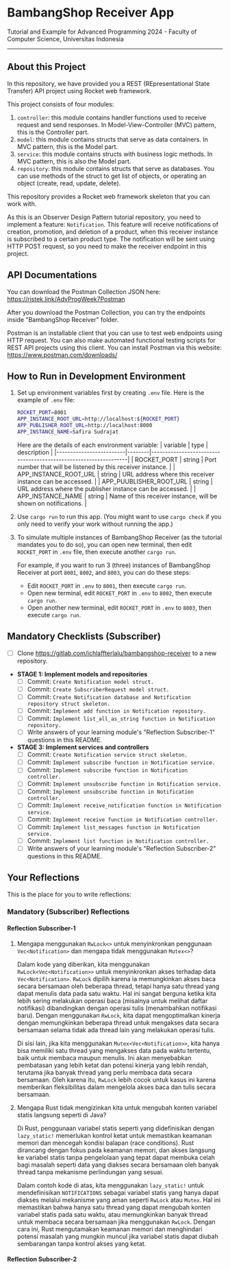 # BambangShop Receiver App
Tutorial and Example for Advanced Programming 2024 - Faculty of Computer Science, Universitas Indonesia

---

## About this Project
In this repository, we have provided you a REST (REpresentational State Transfer) API project using Rocket web framework.

This project consists of four modules:
1.  `controller`: this module contains handler functions used to receive request and send responses.
    In Model-View-Controller (MVC) pattern, this is the Controller part.
2.  `model`: this module contains structs that serve as data containers.
    In MVC pattern, this is the Model part.
3.  `service`: this module contains structs with business logic methods.
    In MVC pattern, this is also the Model part.
4.  `repository`: this module contains structs that serve as databases.
    You can use methods of the struct to get list of objects, or operating an object (create, read, update, delete).

This repository provides a Rocket web framework skeleton that you can work with.

As this is an Observer Design Pattern tutorial repository, you need to implement a feature: `Notification`.
This feature will receive notifications of creation, promotion, and deletion of a product, when this receiver instance is subscribed to a certain product type.
The notification will be sent using HTTP POST request, so you need to make the receiver endpoint in this project.

## API Documentations

You can download the Postman Collection JSON here: https://ristek.link/AdvProgWeek7Postman

After you download the Postman Collection, you can try the endpoints inside "BambangShop Receiver" folder.

Postman is an installable client that you can use to test web endpoints using HTTP request.
You can also make automated functional testing scripts for REST API projects using this client.
You can install Postman via this website: https://www.postman.com/downloads/

## How to Run in Development Environment
1.  Set up environment variables first by creating `.env` file.
    Here is the example of `.env` file:
    ```bash
    ROCKET_PORT=8001
    APP_INSTANCE_ROOT_URL=http://localhost:${ROCKET_PORT}
    APP_PUBLISHER_ROOT_URL=http://localhost:8000
    APP_INSTANCE_NAME=Safira Sudrajat
    ```
    Here are the details of each environment variable:
    | variable                | type   | description                                                     |
    |-------------------------|--------|-----------------------------------------------------------------|
    | ROCKET_PORT             | string | Port number that will be listened by this receiver instance.    |
    | APP_INSTANCE_ROOT_URL   | string | URL address where this receiver instance can be accessed.       |
    | APP_PUUBLISHER_ROOT_URL | string | URL address where the publisher instance can be accessed.       |
    | APP_INSTANCE_NAME       | string | Name of this receiver instance, will be shown on notifications. |
2.  Use `cargo run` to run this app.
    (You might want to use `cargo check` if you only need to verify your work without running the app.)
3.  To simulate multiple instances of BambangShop Receiver (as the tutorial mandates you to do so),
    you can open new terminal, then edit `ROCKET_PORT` in `.env` file, then execute another `cargo run`.

    For example, if you want to run 3 (three) instances of BambangShop Receiver at port `8001`, `8002`, and `8003`, you can do these steps:
    -   Edit `ROCKET_PORT` in `.env` to `8001`, then execute `cargo run`.
    -   Open new terminal, edit `ROCKET_PORT` in `.env` to `8002`, then execute `cargo run`.
    -   Open another new terminal, edit `ROCKET_PORT` in `.env` to `8003`, then execute `cargo run`.

## Mandatory Checklists (Subscriber)
-   [ ] Clone https://gitlab.com/ichlaffterlalu/bambangshop-receiver to a new repository.
-   **STAGE 1: Implement models and repositories**
    -   [ ] Commit: `Create Notification model struct.`
    -   [ ] Commit: `Create SubscriberRequest model struct.`
    -   [ ] Commit: `Create Notification database and Notification repository struct skeleton.`
    -   [ ] Commit: `Implement add function in Notification repository.`
    -   [ ] Commit: `Implement list_all_as_string function in Notification repository.`
    -   [ ] Write answers of your learning module's "Reflection Subscriber-1" questions in this README.
-   **STAGE 3: Implement services and controllers**
    -   [ ] Commit: `Create Notification service struct skeleton.`
    -   [ ] Commit: `Implement subscribe function in Notification service.`
    -   [ ] Commit: `Implement subscribe function in Notification controller.`
    -   [ ] Commit: `Implement unsubscribe function in Notification service.`
    -   [ ] Commit: `Implement unsubscribe function in Notification controller.`
    -   [ ] Commit: `Implement receive_notification function in Notification service.`
    -   [ ] Commit: `Implement receive function in Notification controller.`
    -   [ ] Commit: `Implement list_messages function in Notification service.`
    -   [ ] Commit: `Implement list function in Notification controller.`
    -   [ ] Write answers of your learning module's "Reflection Subscriber-2" questions in this README.

## Your Reflections
This is the place for you to write reflections:

### Mandatory (Subscriber) Reflections

#### Reflection Subscriber-1

1. Mengapa menggunakan `RwLock<>` untuk menyinkronkan penggunaan `Vec<Notification>` dan mengapa tidak menggunakan `Mutex<>`?

    Dalam kode yang diberikan, kita menggunakan `RwLock<Vec<Notification>>` untuk menyinkronkan akses terhadap data `Vec<Notification>`. `RwLock` dipilih karena ia memungkinkan akses baca secara bersamaan oleh beberapa thread, tetapi hanya satu thread yang dapat menulis data pada satu waktu. Hal ini sangat berguna ketika kita lebih sering melakukan operasi baca (misalnya untuk melihat daftar notifikasi) dibandingkan dengan operasi tulis (menambahkan notifikasi baru). Dengan menggunakan `RwLock`, kita dapat mengoptimalkan kinerja dengan memungkinkan beberapa thread untuk mengakses data secara bersamaan selama tidak ada thread lain yang melakukan operasi tulis.

    Di sisi lain, jika kita menggunakan `Mutex<Vec<Notification>>`, kita hanya bisa memiliki satu thread yang mengakses data pada waktu tertentu, baik untuk membaca maupun menulis. Ini akan menyebabkan pembatasan yang lebih ketat dan potensi kinerja yang lebih rendah, terutama jika banyak thread yang perlu membaca data secara bersamaan. Oleh karena itu, `RwLock` lebih cocok untuk kasus ini karena memberikan fleksibilitas dalam mengelola akses baca dan tulis secara bersamaan.

2. Mengapa Rust tidak mengizinkan kita untuk mengubah konten variabel statis langsung seperti di Java?

    Di Rust, penggunaan variabel statis seperti yang didefinisikan dengan `lazy_static!` memerlukan kontrol ketat untuk memastikan keamanan memori dan mencegah kondisi balapan (race conditions). Rust dirancang dengan fokus pada keamanan memori, dan akses langsung ke variabel statis tanpa pengelolaan yang tepat dapat membuka celah bagi masalah seperti data yang diakses secara bersamaan oleh banyak thread tanpa mekanisme perlindungan yang sesuai.

    Dalam contoh kode di atas, kita menggunakan `lazy_static!` untuk mendefinisikan `NOTIFICATIONS` sebagai variabel statis yang hanya dapat diakses melalui mekanisme yang aman seperti `RwLock` atau `Mutex`. Hal ini memastikan bahwa hanya satu thread yang dapat mengubah konten variabel statis pada satu waktu, atau memungkinkan banyak thread untuk membaca secara bersamaan jika menggunakan `RwLock`. Dengan cara ini, Rust mengutamakan keamanan memori dan menghindari potensi masalah yang mungkin muncul jika variabel statis dapat diubah sembarangan tanpa kontrol akses yang ketat.

#### Reflection Subscriber-2
